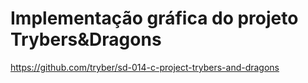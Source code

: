 # Implementação gráfica do projeto Trybers&Dragons
https://github.com/tryber/sd-014-c-project-trybers-and-dragons
